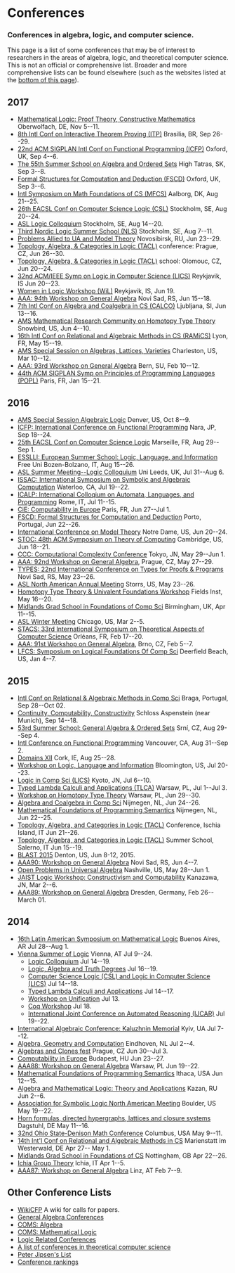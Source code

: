 # Conferences

### Conferences in algebra, logic, and computer science.

This page is a list of some conferences that may be of interest to 
researchers in the areas of algebra, logic, and theoretical computer science.
This is not an official or comprehensive list.
Broader and more comprehensive lists can be found elsewhere (such as
the websites listed at the [bottom of this page](#other-conference-lists)).

## 2017
+ [Mathematical Logic: Proof Theory, Constructive Mathematics](http://www.mfo.de/www/schedule/2017/all) Oberwolfach, DE, Nov 5--11.  
+ [8th Intl Conf on Interactive Theorem Proving (ITP)](http://itp2017.cic.unb.br) Brasilia, BR, Sep 26--29.  
+ [22nd ACM SIGPLAN Intl Conf on Functional Programming (ICFP)](http://icfp17.sigplan.org/) Oxford, UK, Sep 4--6.  
+ [The 55th Summer School on Algebra and Ordered Sets](http://www.ssalgebra2017.tk/) High Tatras, SK, Sep 3--8.  
+ [Formal Structures for Computation and Deduction (FSCD)](http://fscdconference.org/) Oxford, UK, Sep 3--6.  
+ [Intl Symposium on Math Foundations of CS (MFCS)](http://mfcs2017.cs.aau.dk/) Aalborg, DK, Aug 21--25.  
+ [26th EACSL Conf on Computer Science Logic (CSL)](https://www.csl17.conf.kth.se) Stockholm, SE, Aug 20--24.  
+ [ASL Logic Colloquium](https://www.lc17.conf.kth.se/) Stockholm, SE, Aug 14--20.  
+ [Third Nordic Logic Summer School (NLS)](https://www.sls17.conf.kth.se/) Stockholm, SE, Aug 7--11.  
+ [Problems Allied to UA and Model Theory](http://uamt.conf.nstu.ru/indexeng.htm) Novosibirsk, RU, Jun 23--29.  
+ [Topology, Algebra, & Categories in Logic (TACL)](http://www.cs.cas.cz/tacl2017/) conference: Prague, CZ, Jun 26--30.  
+ [Topology, Algebra, & Categories in Logic (TACL)](http://www.cs.cas.cz/tacl2017/) school: Olomouc, CZ, Jun 20--24.  
+ [32nd ACM/IEEE Symp on Logic in Computer Science (LICS)](http://lics.rwth-aachen.de/lics17/) Reykjavik, IS Jun 20--23.  
+ [Women in Logic Workshop (WiL)](https://sites.google.com/site/firstwomeninlogicworkshop/) Reykjavik, IS, Jun 19.  
+ [AAA: 94th Workshop on General Algebra](https://sites.dmi.uns.ac.rs/aaa94nsac2017) Novi Sad, RS, Jun 15--18.  
+ [7th Intl Conf on Algebra and Coalgebra in CS (CALCO)](http://coalg.org/calco17/) Ljubljana, SI, Jun 13--16.  
+ [AMS Mathematical Research Community on Homotopy Type Theory](http://www.ams.org/programs/research-communities/2017MRC-1) Snowbird, US, Jun 4--10.  
+ [16th Intl Conf on Relational and Algebraic Methods in CS (RAMiCS)](http://www.ens-lyon.fr/LIP/PLUME/RAMiCS17/index.html) Lyon, FR, May 15--19.  
+ [AMS Special Session on Algebras, Lattices, Varieties](http://www.ams.org/meetings/sectional/2228_program.html) Charleston, US, Mar 10--12.  
+ [AAA: 93rd Workshop on General Algebra](https://www.wirtschaft.bfh.ch/de/forschung/e_government_institut/veranstaltungen/aaa93.html) Bern, SU, Feb 10--12.  
+ [44th ACM SIGPLAN Symp on Principles of Programming Languages (POPL)](http://popl17.sigplan.org/home) Paris, FR, Jan 15--21.

## 2016
+ [AMS Special Session Algebraic Logic](http://www.ams.org/meetings/sectional/2235_program_ss1.html#title) Denver, US, Oct 8--9.  
+ [ICFP: International Conference on Functional Programming](http://conf.researchr.org/home/icfp-2016) Nara, JP, Sep 18--24.  
+ [25th EACSL Conf on Computer Science Logic](http://csl16.lif.univ-mrs.fr/) Marseille, FR, Aug 29--Sep 1.  
+ [ESSLLI: European Summer School: Logic, Language, and Information](http://esslli2016.unibz.it/) Free Uni Bozen-Bolzano, IT, Aug 15--26.  
+ [ASL Summer Meeting--Logic Colloquium](http://www.lc2016.leeds.ac.uk/home.html) Uni Leeds, UK, Jul 31--Aug 6.  
+ [ISSAC: International Symposium on Symbolic and Algebraic Computation](http://www.issac-symposium.org/2016/) Waterloo, CA, Jul 19--22.  
+ [ICALP: International Colloqium on Automata, Languages, and Programming](http://www.easyconferences.eu/icalp2016/index.html) Rome, IT, Jul 11--15.  
+ [CiE: Computability in Europe](https://lipn.univ-paris13.fr/CIE2016/index.php) Paris, FR, Jun 27--Jul 1.  
+ [FSCD: Formal Structures for Computation and Deduction](http://fscd2016.dcc.fc.up.pt/fscd2016/statement/) Porto, Portugal, Jun 22--26.  
+ [International Conference on Model Theory](https://www3.nd.edu/~cmnd/programs/cmnd2016/conference/index.html) Notre Dame, US, Jun 20--24.  
+ [STOC: 48th ACM Symposium on Theory of Computing](http://acm-stoc.org/stoc2016/callforpapers.html) Cambridge, US, Jun 18--21.  
+ [CCC: Computational Complexity Conference](http://www.al.ics.saitama-u.ac.jp/elc/ccc/) Tokyo, JN, May 29--Jun 1.  
+ [AAA: 92nd Workshop on General Algebra](http://aaa.karlin.mff.cuni.cz/), Prague, CZ, May 27--29.
+ [TYPES: 22nd International Conference on Types for Proofs & Programs](http://www.types2016.uns.ac.rs/) Novi Sad, RS, May 23--26.  
+ [ASL North American Annual Meeting](http://asl2016.logic.uconn.edu/) Storrs, US, May 23--26.  
+ [Homotopy Type Theory & Univalent Foundations Workshop](http://www.fields.utoronto.ca/programs/scientific/15-16/homotopy-type/) Fields Inst, May 16--20.  
+ [Midlands Grad School in Foundations of Comp Sci](http://www.cs.nott.ac.uk/MGS/) Birmingham, UK, Apr 11--15.  
+ [ASL Winter Meeting](http://www.apaonline.org/events/event_details.asp?id=322904) Chicago, US, Mar 2--5.  
+ [STACS: 33rd International Symposium on Theoretical Aspects of Computer Science](http://www.stacs-conf.org/) Orléans, FR, Feb 17--20.  
+ [AAA: 91st Workshop on General Algebra](http://ameql.math.muni.cz/en/AAA91), Brno, CZ, Feb 5--7.  
+ [LFCS: Symposium on Logical Foundations Of Comp Sci](http://lfcs.info/) Deerfield Beach, US, Jan 4--7.

## 2015
+ [Intl Conf on Relational & Algebraic Methods in Comp Sci](http://ramics2015.di.uminho.pt/)
Braga, Portugal, Sep 28--Oct 02.  
+ [Continuity, Computability, Constructivity](http://www.cs.swan.ac.uk/ccc2015/) Schloss Aspenstein (near Munich), Sep 14--18.  
+ [53rd Summer School: General Algebra & Ordered Sets](http://www.karlin.mff.cuni.cz/~ssaos/) Srní, CZ, Aug 29--Sep 4.  
+ [Intl Conference on Functional Programming](http://icfpconference.org/icfp2015/index.html) Vancouver, CA, Aug 31--Sep 2.  
+ [Domains XII](http://booleconferences.ucc.ie/gbmsc2015/domainsxii) Cork, IE, Aug 25--28.  
+ [Workshop on Logic, Language and Information](http://www.indiana.edu/~iulg/wollic/index.htm) Bloomington, US, Jul 20--23.  
+ [Logic in Comp Sci (LICS)](http://lics.rwth-aachen.de/lics15/) Kyoto, JN, Jul 6--10.  
+ [Typed Lambda Calculi and Applications (TLCA)](http://rdp15.mimuw.edu.pl/index.php?site=tlca) Warsaw, PL, Jul 1--Jul 3.  
+ [Workshop on Homotopy Type Theory](http://hott-uf.gforge.inria.fr/) Warsaw, PL, Jun 29--30.  
+ [Algebra and Coalgebra in Comp Sci](http://coalg.org/calco15/) Nijmegen, NL, Jun 24--26.  
+ [Mathematical Foundations of Programming Semantics](http://events.cs.bham.ac.uk/mfps31/?lang=en) Nijmegen, NL, Jun 22--25.  
+ [Topology, Algebra, and Categories in Logic (TACL)](http://logica.dmi.unisa.it/tacl/) Conference, Ischia Island, IT Jun 21--26.  
+ [Topology, Algebra, and Categories in Logic (TACL)](http://logica.dmi.unisa.it/tacl/) Summer School, Salerno, IT Jun 15--19.  
+ [BLAST 2015](http://math.unt.edu/BLAST2015%40UNT) Denton, US, Jun 8-12, 2015.  
+ [AAA90: Workshop on General Algebra](http://sites.dmi.uns.ac.rs/aaa90/) Novi Sad, RS, Jun 4--7.  
+ [Open Problems in Universal Algebra](http://www.math.vanderbilt.edu/~moorm10/shanks/) Nashville, US, May 28--Jun 1.  
+ [JAIST Logic Workshop: Constructivism and Computability](http://www.jaist.ac.jp/is/labs/ishihara-lab/jlws2015/) Kanazawa, JN, Mar 2--6.  
+ [AAA89: Workshop on General Algebra](http://tu-dresden.de/die_tu_dresden/fakultaeten/fakultaet_mathematik_und_naturwissenschaften/fachrichtung_mathematik/institute/algebra/aaa89) Dresden, Germany, Feb 26--March 01.


## 2014
+ [16th Latin American Symposium on Mathematical Logic](http://www-2.dc.uba.ar/congresos/slalm2014/) Buenos Aires, AR Jul 28--Aug 1.  
+ [Vienna Summer of Logic](http://vsl2014.at/) Vienna, AT Jul 9--24.  
	- [Logic Colloquium](http://www.logic.at/lc2014/) Jul 14--19.  
	- [Logic, Algebra and Truth Degrees](http://www.logic.at/latd2014/) Jul 16--19.
    - [Computer Science Logic (CSL) and Logic in Computer Science (LICS)](http://lii.rwth-aachen.de/lics/csl-lics14/) Jul 14--18.  
    - [Typed Lambda Calculi and Applications](http://vsl2014.at/pages/RTATLCA-cfp.html) Jul 14--17.  
    - [Workshop on Unification](http://vsl2014.at/pages/UNIF-index.html) Jul 13.  
    - [Coq Workshop](http://vsl2014.at/pages/Coq-index.html) Jul 18.  
    - [International Joint Conference on Automated Reasoning (IJCAR)](http://cs.nyu.edu/ijcar2014/) Jul 19--22.  
+ [International Algebraic Conference: Kaluzhnin Memorial](http://kaluzhnin-conf.incarne.net/) Kyiv, UA Jul 7--12.  
+ [Algebra, Geometry and Computation](http://www.win.tue.nl/~hansc/agc2014/index.html) Eindhoven, NL Jul 2--4.  
+ [Algebras and Clones fest](http://www.karlin.mff.cuni.cz/~alc2014/) Prague, CZ Jun 30--Jul 3.  
+ [Computability in Europe](http://cie2014.inf.elte.hu/) Budapest, HU Jun 23--27.  
+ [AAA88: Workshop on General Algebra](http://www.jku.at/algebra/content/e176230/e176557/e213618) Warsaw, PL Jun 19--22.  
+ [Mathematical Foundations of Programming Semantics](http://www.cs.cornell.edu/Conferences/MFPS30/) Ithaca, USA Jun 12--15.  
+ [Algebra and Mathematical Logic: Theory and Applications](http://www.kpfu.ru/main_page?p_sub=25931) Kazan, RU Jun 2--6.  
+ [Association for Symbolic Logic North American Meeting](http://www.aslonline.org/asl_meetings.php) Boulder, US May 19--22.  
+ [Horn formulas, directed hypergraphs, lattices and closure systems](http://www.dagstuhl.de/14201) Dagstuhl, DE May 11--16.  
+ [32nd Ohio State-Denison Math Conference](http://www.math.osu.edu/conferences/denison32) Columbus, USA May 9--11.  
+ [14th Int'l Conf on Relational and Algebraic Methods in CS](http://math.chapman.edu/ramics2014/) Marienstatt im Westerwald, DE Apr 27-- May 1.  
+ [Midlands Grad School in Foundations of CS](http://www.cs.nott.ac.uk/~txa/mgs.2014/) Nottingham, GB Apr 22--26.   
+ [Ichia Group Theory](http://www.dipmat.unisa.it/ischiagrouptheory/) Ichia, IT Apr 1--5.  
+ [AAA87: Workshop on General Algebra](http://www.jku.at/algebra/content/e176230/e176557/e213625) Linz, AT Feb 7--9.  

## Other Conference Lists
+ [WikiCFP](http://www.wikicfp.com/cfp/) A wiki for calls for papers.  
+ [General Algebra Conferences](http://spot.colorado.edu/~kearnes/conf.html)
+ [COMS: Algebra](http://www.conference-service.com/conferences/algebra.html)
+ [COMS: Mathematical Logic](http://www.conference-service.com/conferences/logic.html)
+ [Logic Related Conferences](http://www2.informatik.hu-berlin.de/~lics/logic-confs/index.html)
+ [A list of conferences in theoretical computer science](http://cstheory.stackexchange.com/questions/7900/list-of-tcs-conferences-and-workshops)  
+ [Peter Jipsen's List](https://googledrive.com/host/0BxA1GnxVACojZWEtY0NCMzhSbjg/noteworthy.html)
+ [Conference rankings](http://portal.core.edu.au/conf-ranks/)
